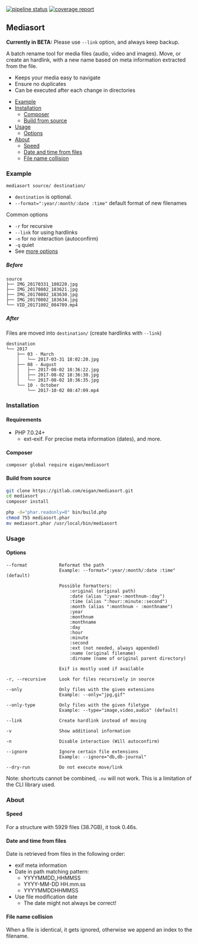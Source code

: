 [![pipeline status](https://gitlab.com/eigan/mediasort/badges/master/pipeline.svg)](https://gitlab.com/eigan/mediasort/commits/master)
[![coverage report](https://gitlab.com/eigan/mediasort/badges/master/coverage.svg)](https://gitlab.com/eigan/mediasort/commits/master)

## Mediasort

**Currently in BETA:** Please use `--link` option, and always keep backup.

A batch rename tool for media files (audio, video and images). Move, or create an hardlink, with
a new name based on meta information extracted from the file. 

- Keeps your media easy to navigate
- Ensure no duplicates
- Can be executed after each change in directories 

 * [Example](#example)
 * [Installation](#installation)
    * [Composer](#composer)
    * [Build from source](#build-from-source)
 * [Usage](#usage)
    * [Options](#options)
 * [About](#about)
    * [Speed](#speed)
    * [Date and time from files](#date-and-time-from-files)
    * [File name collision](#file-name-collision)

### Example

```
mediasort source/ destination/
```
- `destination` is optional.
- `--format=":year/:month/:date :time"` default format of new filenames

Common options
- `-r` for recursive
- `--link` for using hardlinks
- `-n` for no interaction (autoconfirm)
- `-q` quiet
- See [more options](#options)

##### Before

```
source
├── IMG_20170331_180220.jpg
├── IMG_20170802_183621.jpg
├── IMG_20170802_183630.jpg
├── IMG_20170802_183634.jpg
└── VID_20171002_084709.mp4
```


##### After

Files are moved into `destination/` (create hardlinks with `--link`)

```
destination
└── 2017
    ├── 03 - March
    │   └── 2017-03-31 18:02:20.jpg
    ├── 08 - August
    │   ├── 2017-08-02 18:36:22.jpg
    │   ├── 2017-08-02 18:36:30.jpg
    │   └── 2017-08-02 18:36:35.jpg
    └── 10 - October
        └── 2017-10-02 08:47:09.mp4
```


### Installation

#### Requirements
- PHP 7.0.24+
  - ext-exif. For precise meta information (dates), and more.


#### Composer
```
composer global require eigan/mediasort
```

#### Build from source
```sh
git clone https://gitlab.com/eigan/mediasort.git
cd mediasort
composer install

php -d="phar.readonly=0" bin/build.php
chmod 755 mediasort.phar
mv mediasort.phar /usr/local/bin/mediasort
```


### Usage
#### Options
```
--format            Reformat the path
                    Example: --format=":year/:month/:date :time" (default)
             
                    Possible formatters:
                        :original (original path)
                        :date (alias ":year-:monthnum-:day")
                        :time (alias ":hour::minute::second")
                        :month (alias ":monthnum - :monthname")
                        :year
                        :monthnum
                        :monthname
                        :day
                        :hour
                        :minute
                        :second
                        :ext (not needed, always appended)
                        :name (original filename)
                        :dirname (name of original parent directory)
                     
                    Exif is mostly used if available

-r, --recursive     Look for files recursively in source

--only              Only files with the given extensions
                    Example: --only="jpg,gif"
                    
--only-type         Only files with the given filetype
                    Example: --type="image,video,audio" (default)
                    
--link              Create hardlink instead of moving

-v                  Show additional information

-n                  Disable interaction (Will autoconfirm)

--ignore            Ignore certain file extensions
                    Example: --ignore="db,db-journal"
                    
--dry-run           Do not execute move/link
```
Note: shortcuts cannot be combined, `-nv` will not work. This is a limitation of the CLI library used.

### About
#### Speed
For a structure with 5929 files (38.7GB), it took 0.46s.

#### Date and time from files
Date is retrieved from files in the following order:
- exif meta information
- Date in path matching pattern:
  - YYYYMMDD_HHMMSS
  - YYYY-MM-DD HH.mm.ss
  - YYYYMMDDHHMMSS
- Use file modification date
  - The date might not always be correct!

#### File name collision
When a file is identical, it gets ignored, otherwise we append an index to the filename.
